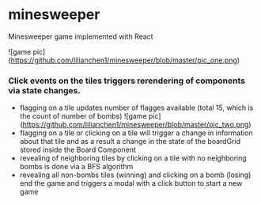 # minesweeper
Minesweeper game implemented with React

![game pic] (https://github.com/lilianchen1/minesweeper/blob/master/pic_one.png)

### Click events on the tiles triggers rerendering of components via state changes.

* flagging on a tile updates number of flagges available (total 15, which is the count of number of bombs)
![game pic] (https://github.com/lilianchen1/minesweeper/blob/master/pic_two.png)
* flagging on a tile or clicking on a tile will trigger a change in information about that tile and as a result a change in the state of the boardGrid stored inside the Board Component
* revealing of neighboring tiles by clicking on a tile with no neighboring bombs is done via a BFS algorithm
* revealing all non-bombs tiles (winning) and clicking on a bomb (losing) end the game and triggers a modal with a click button to start a new game

